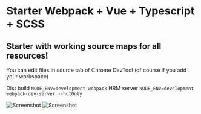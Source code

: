 # Starter Webpack + Vue + Typescript + SCSS
## Starter with working source maps for all resources!

You can edit files in source tab of Chrome DevTool (of course if you add your workspace)

Dist build `NODE_ENV=development webpack`
HRM server `NODE_ENV=development webpack-dev-server --hotOnly`

![Screenshot](https://i.ibb.co/q938bTP/screenshot-2019-07-27-04-08-33.png)
![Screenshot](https://i.ibb.co/GHMxP8V/screenshot-2019-07-27-04-09-46.png)
